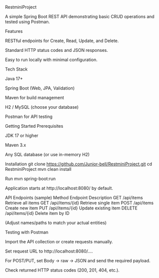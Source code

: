RestminiProject

A simple Spring Boot REST API demonstrating basic CRUD operations and tested using Postman.

Features

RESTful endpoints for Create, Read, Update, and Delete.

Standard HTTP status codes and JSON responses.

Easy to run locally with minimal configuration.

Tech Stack

Java 17+

Spring Boot (Web, JPA, Validation)

Maven for build management

H2 / MySQL (choose your database)

Postman for API testing

Getting Started
Prerequisites

JDK 17 or higher

Maven 3.x

Any SQL database (or use in-memory H2)

Installation
git clone https://github.com/Junior-bell/RestminiProject.git
cd RestminiProject
mvn clean install

Run
mvn spring-boot:run


Application starts at http://localhost:8080/
 by default.

API Endpoints (sample)
Method	Endpoint	Description
GET	/api/items	Retrieve all items
GET	/api/items/{id}	Retrieve single item
POST	/api/items	Create new item
PUT	/api/items/{id}	Update existing item
DELETE	/api/items/{id}	Delete item by ID

(Adjust names/paths to match your actual entities)

Testing with Postman

Import the API collection or create requests manually.

Set request URL to http://localhost:8080/....

For POST/PUT, set Body → raw → JSON and send the required payload.

Check returned HTTP status codes (200, 201, 404, etc.).

